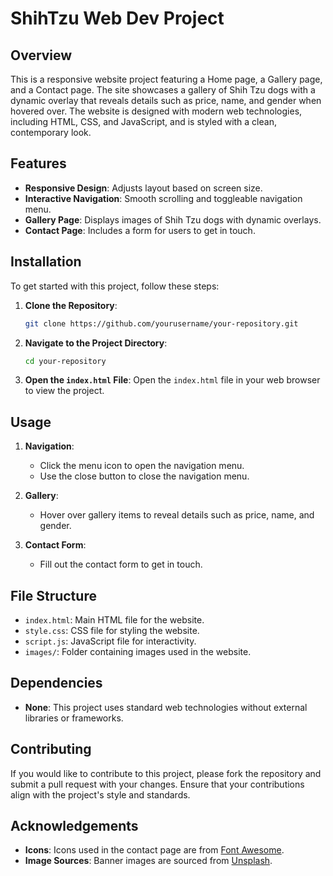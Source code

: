 # ShihTzu Web Dev Project

## Overview

This is a responsive website project featuring a Home page, a Gallery page, and a Contact page. The site showcases a gallery of Shih Tzu dogs with a dynamic overlay that reveals details such as price, name, and gender when hovered over. The website is designed with modern web technologies, including HTML, CSS, and JavaScript, and is styled with a clean, contemporary look.

## Features

- **Responsive Design**: Adjusts layout based on screen size.
- **Interactive Navigation**: Smooth scrolling and toggleable navigation menu.
- **Gallery Page**: Displays images of Shih Tzu dogs with dynamic overlays.
- **Contact Page**: Includes a form for users to get in touch.

## Installation

To get started with this project, follow these steps:

1. **Clone the Repository**:
    ```bash
    git clone https://github.com/yourusername/your-repository.git
    ```
2. **Navigate to the Project Directory**:
    ```bash
    cd your-repository
    ```

3. **Open the `index.html` File**:
    Open the `index.html` file in your web browser to view the project.

## Usage

1. **Navigation**:
    - Click the menu icon to open the navigation menu.
    - Use the close button to close the navigation menu.

2. **Gallery**:
    - Hover over gallery items to reveal details such as price, name, and gender.

3. **Contact Form**:
    - Fill out the contact form to get in touch.

## File Structure

- `index.html`: Main HTML file for the website.
- `style.css`: CSS file for styling the website.
- `script.js`: JavaScript file for interactivity.
- `images/`: Folder containing images used in the website.

## Dependencies

- **None**: This project uses standard web technologies without external libraries or frameworks.

## Contributing

If you would like to contribute to this project, please fork the repository and submit a pull request with your changes. Ensure that your contributions align with the project's style and standards.

## Acknowledgements

- **Icons**: Icons used in the contact page are from [Font Awesome](https://fontawesome.com/).
- **Image Sources**: Banner images are sourced from [Unsplash](https://unsplash.com/).